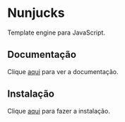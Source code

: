 # Nunjucks

Template engine para JavaScript.

## Documentação

Clique [aqui](https://github.com/mozilla/nunjucks) para ver a documentação.

## Instalação

Clique [aqui](https://www.npmjs.com/package/nunjucks) para fazer a instalação.
